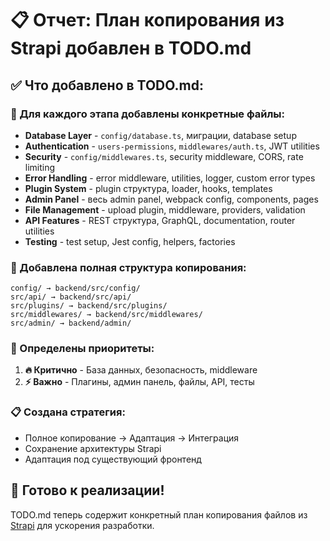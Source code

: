 # 📋 Отчет: План копирования из Strapi добавлен в TODO.md

## ✅ Что добавлено в TODO.md:

### 🔄 Для каждого этапа добавлены конкретные файлы:
- **Database Layer** - `config/database.ts`, миграции, database setup
- **Authentication** - `users-permissions`, `middlewares/auth.ts`, JWT utilities  
- **Security** - `config/middlewares.ts`, security middleware, CORS, rate limiting
- **Error Handling** - error middleware, utilities, logger, custom error types
- **Plugin System** - plugin структура, loader, hooks, templates
- **Admin Panel** - весь admin panel, webpack config, components, pages
- **File Management** - upload plugin, middleware, providers, validation
- **API Features** - REST структура, GraphQL, documentation, router utilities
- **Testing** - test setup, Jest config, helpers, factories

### 📁 Добавлена полная структура копирования:
```
config/ → backend/src/config/
src/api/ → backend/src/api/
src/plugins/ → backend/src/plugins/
src/middlewares/ → backend/src/middlewares/
src/admin/ → backend/admin/
```

### 🎯 Определены приоритеты:
1. **🔥 Критично** - База данных, безопасность, middleware
2. **⚡ Важно** - Плагины, админ панель, файлы, API, тесты

### 📋 Создана стратегия:
- Полное копирование → Адаптация → Интеграция
- Сохранение архитектуры Strapi
- Адаптация под существующий фронтенд

## 🚀 Готово к реализации!

TODO.md теперь содержит конкретный план копирования файлов из [Strapi](https://github.com/strapi) для ускорения разработки. 